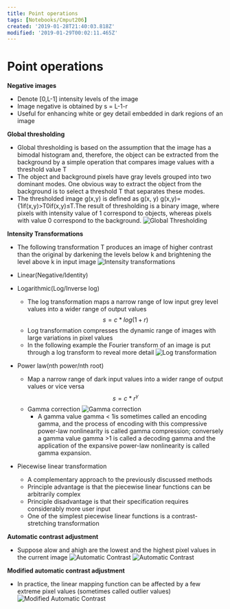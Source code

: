 ```yaml
---
title: Point operations
tags: [Notebooks/Cmput206]
created: '2019-01-28T21:40:03.818Z'
modified: '2019-01-29T00:02:11.465Z'
---
```


# Point operations
**Negative images**
  * Denote [0,L-1] intensity levels of the image
  * Image negative is obtained by s = L-1-r
  * Useful for enhancing white or gey detail embedded in dark regions of an image
  
**Global thresholding**
  * Global thresholding is based on the assumption that the image has a bimodal histogram and, therefore, the object can be extracted from the background by a simple operation that compares image values with a threshold value T
  * The object and background pixels have gray levels grouped into two dominant modes. One obvious way to extract the object from the background is to select a threshold T that separates these modes.
  * The thresholded image g(x,y) is defined as g(x, y)
  g(x,y)={1if(x,y)>T0if(x,y)≤T.The result of thresholding is a binary image, where pixels with intensity value of 1 correspond to objects, whereas pixels with value 0 correspond to the background.
  ![Global Thresholding](@attachment/cmput206/global_thresholding.png)
  
 
**Intensity Transformations**
  * The following transformation T produces an image of higher contrast than the original by darkening the levels below k and brightening the level above k in input image
  ![Intensity transformations](@attachment/cmput206/intensity_transformations.png)
  * Linear(Negative/Identity)
  * Logarithmic(Log/Inverse log)
    * The log transformation maps a narrow range of low input grey level values into a wider range of output values
     $$s=c*log(1+r)$$
    * Log transformation compresses the dynamic range of images with large variations in pixel values
    * In the following example the Fourier transform of an image is put through a log transform to reveal more detail
      ![Log transformation](@attachment/cmput206/log_transformation.png)
  * Power law(nth power/nth root)
    * Map a narrow range of dark input values into a wider range of output values or vice versa
    $$ s = c*r^\gamma $$
    * Gamma correction
    ![Gamma correction](@attachment/cmput206/gamma_correction.png)
      * A gamma value gamma < 1is sometimes called an encoding gamma, and the process of encoding with this compressive power-law nonlinearity is called gamma compression; conversely a gamma value gamma >1 is called a decoding gamma and the application of the expansive power-law nonlinearity is called gamma expansion.
      
  * Piecewise linear transformation
    * A complementary approach to the previously discussed methods
    * Principle advantage is that the piecewise linear functions can be arbitrarily complex
    * Principle disadvantage is that their specification requires considerably more user input
    * One of the simplest piecewise linear functions is a contrast-stretching transformation
  
 **Automatic contrast adjustment**
   * Suppose alow and ahigh are the lowest and the highest pixel values in the current image
   ![Automatic Contrast](@attachment/cmput206/automatic_contrast.png)
   ![Automatic Contrast](@attachment/cmput206/automatic_contrastB.png)
   
**Modified automatic contrast adjustment**
  * In practice, the linear mapping function can be affected by a few extreme pixel values (sometimes called outlier values)
  ![Modified Automatic Contrast](@attachment/cmput206/modified_mac.png)
